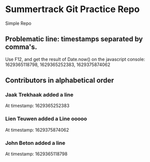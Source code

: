 # Summertrack Git Practice Repo
Simple Repo
## Problematic line: timestamps separated by comma's. 
Use F12, and get the result of Date.now() on the javascript console:
1629365118798, 1629365252383, 1629375874062

## Contributors in alphabetical order
### Jaak Trekhaak added a line
At timestamp: 1629365252383
### Lien Teuwen added a Line ooooo
At timestamp: 1629375874062
### John Beton added a line
At timestamp: 1629365118798

